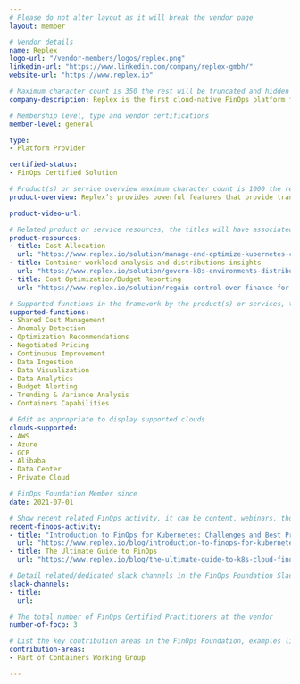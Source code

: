 ```yaml
---
# Please do not alter layout as it will break the vendor page
layout: member

# Vendor details
name: Replex
logo-url: "/vendor-members/logos/replex.png"
linkedin-url: "https://www.linkedin.com/company/replex-gmbh/"
website-url: "https://www.replex.io"

# Maximum character count is 350 the rest will be truncated and hidden automatically on your page
company-description: Replex is the first cloud-native FinOps platform for Kubernetes, giving Finance and Engineering teams a unified, real-time view of their cost data and allowing fine grained cost control.

# Membership level, type and vendor certifications
member-level: general

type:
- Platform Provider

certified-status:
- FinOps Certified Solution

# Product(s) or service overview maximum character count is 1000 the rest will be truncated and hidden automatically on your page
product-overview: Replex’s provides powerful features that provide transparency and FinOps best practices, such as cost trend insights, resource optimization, collaborative insights, cost allocation clarity, show back and chargeback options, and budget management resources.

product-video-url:

# Related product or service resources, the titles will have associated URLs, e.g. product
product-resources:
- title: Cost Allocation
  url: "https://www.replex.io/solution/manage-and-optimize-kubernetes-cluster-costs"
- title: Container workload analysis and distributions insights
  url: "https://www.replex.io/solution/govern-k8s-environments-distributed-devops-teams-and-infrastructure"
- title: Cost Optimization/Budget Reporting
  url: "https://www.replex.io/solution/regain-control-over-finance-for-decentralized-it"

# Supported functions in the framework by the product(s) or services, these need to match the menu spelling to add a link automatically, ones listed are examples
supported-functions:
- Shared Cost Management
- Anomaly Detection
- Optimization Recommendations
- Negotiated Pricing
- Continuous Improvement
- Data Ingestion
- Data Visualization
- Data Analytics
- Budget Alerting
- Trending & Variance Analysis
- Containers Capabilities

# Edit as appropriate to display supported clouds
clouds-supported:
- AWS
- Azure
- GCP
- Alibaba
- Data Center
- Private Cloud

# FinOps Foundation Member since
date: 2021-07-01

# Show recent related FinOps activity, it can be content, webinars, thought leadership and include external links
recent-finops-activity:
- title: "Introduction to FinOps for Kubernetes: Challenges and Best Practices"
  url: "https://www.replex.io/blog/introduction-to-finops-for-kubernetes-challenges-and-best-practices"
- title: The Ultimate Guide to FinOps
  url: "https://www.replex.io/blog/the-ultimate-guide-to-k8s-cloud-finops"

# Detail related/dedicated slack channels in the FinOps Foundation Slack
slack-channels:
- title:
  url:

# The total number of FinOps Certified Practitioners at the vendor
number-of-focp: 3

# List the key contribution areas in the FinOps Foundation, examples listed
contribution-areas:
- Part of Containers Working Group

---
```

